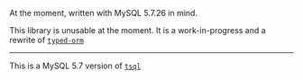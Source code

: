 At the moment, written with MySQL 5.7.26 in mind.

This library is unusable at the moment.
It is a work-in-progress and a rewrite of [`typed-orm`](https://github.com/anyhowstep/typed-orm)

-----

This is a MySQL 5.7 version of [`tsql`](https://github.com/AnyhowStep/tsql)
